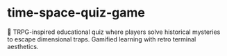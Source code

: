 # time-space-quiz-game
🌌 TRPG-inspired educational quiz where players solve historical mysteries to escape dimensional traps. Gamified learning with retro terminal aesthetics.
